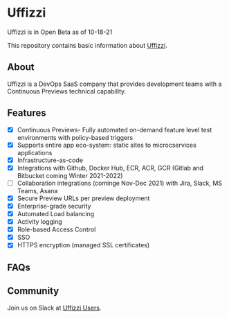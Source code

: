 # Uffizzi

Uffizzi is in Open Beta as of 10-18-21

This repository contains basic information about [Uffizzi](https://uffizzi.com).

## About
Uffizzi is a DevOps SaaS company that provides development teams with a Continuous Previews technical capability. 

## Features
- [x] Continuous Previews- Fully automated on-demand feature level test environments with policy-based triggers
- [x] Supports entire app eco-system: static sites to microcservices applications
- [x] Infrastructure-as-code
- [x] Integrations with Github, Docker Hub, ECR, ACR, GCR (Gitlab and Bitbucket coming Winter 2021-2022)
- [ ] Collaboration integrations (cominge Nov-Dec 2021) with Jira, Slack, MS Teams, Asana
- [x] Secure Preview URLs per preview deployment
- [x] Enterprise-grade security
- [x] Automated Load balancing
- [x] Activity logging
- [x] Role-based Access Control
- [x] SSO
- [x] HTTPS encryption (managed SSL certificates)

## FAQs


## Community
Join us on Slack at [Uffizzi Users](https://join.slack.com/t/uffizzi/shared_invite/zt-ffr4o3x0-J~0yVT6qgFV~wmGm19Ux9A).


